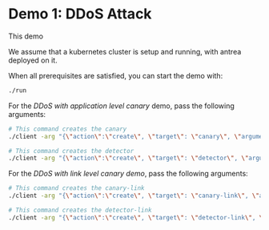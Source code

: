 # Demo 1: DDoS Attack

This demo

We assume that a kubernetes cluster is setup and running, with antrea deployed on it.

When all prerequisites are satisfied, you can start the demo with:

```sh
./run
```

For the _DDoS with application level canary_ demo, pass the following arguments:
```sh
# This command creates the canary
./client -arg "{\"action\":\"create\", \"target\": \"canary\", \"arguments\": []}"

# This command creates the detector
./client -arg "{\"action\":\"create\", \"target\": \"detector\", \"arguments\": [\"-c=tarpit\"]}"

```

For the _DDoS with link level canary demo_, pass the following arguments:
```sh
# This command creates the canary-link
./client -arg "{\"action\":\"create\", \"target\": \"canary-link\", \"arguments\": []}"

# This command creates the detector-link
./client -arg "{\"action\":\"create\", \"target\": \"detector-link\", \"arguments\": [\"-c=tarpit\"]}"

```

